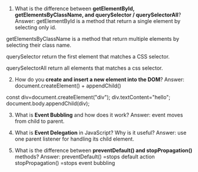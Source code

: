 1. What is the difference between **getElementById, getElementsByClassName, and querySelector / querySelectorAll**?
Answer:
getElementById is a method that return a single element by selecting only id.

getElementsByClassName is a method that return multiple elements by selecting their class name.

querySelector return the first element that matches a CSS selector.

querySelectorAll return all elements that matches a css selector.

2. How do you **create and insert a new element into the DOM**?
Answer:
document.createElement() + appendChild()

const div=document.createElement("div");
div.textContent="hello";
document.body.appendChild(div);

3. What is **Event Bubbling** and how does it work?
Answer:
event moves from child to parent.

4. What is **Event Delegation** in JavaScript? Why is it useful?
Answer:
use one parent listener for handling its child element.

5. What is the difference between **preventDefault() and stopPropagation()** methods?
Answer:
preventDefault() =stops default action
stopPropagation() =stops event bubbling